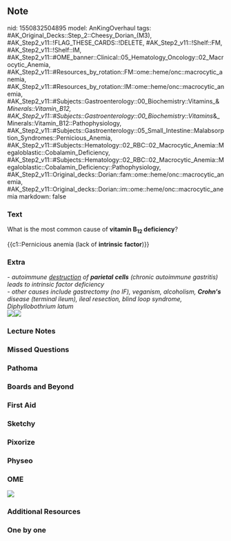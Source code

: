 ## Note
nid: 1550832504895
model: AnKingOverhaul
tags: #AK_Original_Decks::Step_2::Cheesy_Dorian_(M3), #AK_Step2_v11::!FLAG_THESE_CARDS::!DELETE, #AK_Step2_v11::!Shelf::FM, #AK_Step2_v11::!Shelf::IM, #AK_Step2_v11::#OME_banner::Clinical::05_Hematology_Oncology::02_Macrocytic_Anemia, #AK_Step2_v11::#Resources_by_rotation::FM::ome::heme/onc::macrocytic_anemia, #AK_Step2_v11::#Resources_by_rotation::IM::ome::heme/onc::macrocytic_anemia, #AK_Step2_v11::#Subjects::Gastroenterology::00_Biochemistry::Vitamins_&_Minerals::Vitamin_B12, #AK_Step2_v11::#Subjects::Gastroenterology::00_Biochemistry::Vitamins_&_Minerals::Vitamin_B12::Pathophysiology, #AK_Step2_v11::#Subjects::Gastroenterology::05_Small_Intestine::Malabsorption_Syndromes::Pernicious_Anemia, #AK_Step2_v11::#Subjects::Hematology::02_RBC::02_Macrocytic_Anemia::Megaloblastic::Cobalamin_Deficiency, #AK_Step2_v11::#Subjects::Hematology::02_RBC::02_Macrocytic_Anemia::Megaloblastic::Cobalamin_Deficiency::Pathophysiology, #AK_Step2_v11::Original_decks::Dorian::fam::ome::heme/onc::macrocytic_anemia, #AK_Step2_v11::Original_decks::Dorian::im::ome::heme/onc::macrocytic_anemia
markdown: false

### Text
What is the most common cause of <b>vitamin B<sub>12</sub>
deficiency</b>?
<div>
  {{c1::Pernicious anemia (lack of <b>intrinsic</b>
  <b>factor</b>)}}
</div>

### Extra
<div>
  <i>- autoimmune <u>destruction</u> of <b>parietal</b>
  <b>cells</b> (chronic autoimmune gastritis) leads to intrinsic
  factor deficiency</i>
</div>
<div>
  <i>- other causes include gastrectomy (no IF), veganism,
  alcoholism, <b>Crohn's</b> disease (terminal ileum), ileal
  resection, blind loop syndrome, Diphyllobothrium latum</i>
</div>
<div>
  <div><img src="paste-88965952569678.jpg"><img src=
  "paste-88905823028828.jpg"></div>
</div>

### Lecture Notes


### Missed Questions


### Pathoma


### Boards and Beyond


### First Aid


### Sketchy


### Pixorize


### Physeo


### OME
<div class="ome-widget">
  <a href=
  "https://onlinemeded.org/spa/hematology-oncology/macrocytic-anemia/acquire?ref=anki">
  <img src="_OME_AnkiFlashcards_Lesson_6.png"></a>
</div>

### Additional Resources


### One by one

